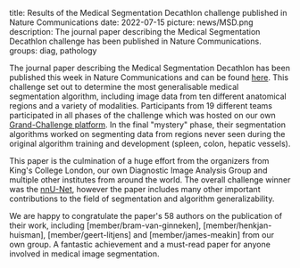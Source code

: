 title: Results of the Medical Segmentation Decathlon challenge published in Nature Communications
date: 2022-07-15
picture: news/MSD.png 
description: The journal paper describing the Medical Segmentation Decathlon challenge has been published in Nature Communications. 
groups: diag, pathology

The journal paper describing the Medical Segmentation Decathlon has been published this week in Nature Communications and can be found [here](https://www.nature.com/articles/s41467-022-30695-9).
This challenge set out to determine the most generalisable medical segmentation algorithm, including image data from ten different anatomical regions and a variety of modalities. Participants from 19 different teams participated in all phases of the challenge which was hosted on our own [Grand-Challenge platform](https://decathlon-10.grand-challenge.org/). In the final "mystery" phase, their segmentation algorithms worked on segmenting data from regions never seen during the original algorithm training and development (spleen, colon, hepatic vessels). 

This paper is the culmination of a huge effort from the organizers from King's College London, our own Diagnostic Image Analysis Group and multiple other institutes from around the world. The overall challenge winner was the [nnU-Net](https://www.nature.com/articles/s41592-020-01008-z), however the paper includes many other important contributions to the field of segmentation and algorithm generalizability. 

We are happy to congratulate the paper's 58 authors on the publication of their work, including [member/bram-van-ginneken], [member/henkjan-huisman], [member/geert-litjens] and [member/james-meakin] from our own group. A fantastic achievement and a must-read paper for anyone involved in medical image segmentation.
